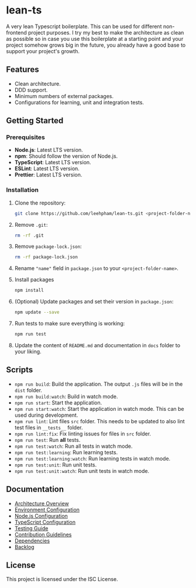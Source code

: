 # lean-ts

A very lean Typescript boilerplate.
This can be used for different non-frontend project purposes.
I try my best to make the architecture as clean as possible so in case
you use this boilerplate at a starting point and
your project somehow grows big in the future,
you already have a good base to support your project's growth.

## Features

- Clean architecture.
- DDD support.
- Minimum numbers of external packages.
- Configurations for learning, unit and integration tests.

## Getting Started

### Prerequisites

- **Node.js**: Latest LTS version.
- **npm**: Should follow the version of Node.js.
- **TypeScript**: Latest LTS version.
- **ESLint**: Latest LTS version.
- **Prettier**: Latest LTS version.

### Installation

1. Clone the repository:

    ```bash
    git clone https://github.com/leehpham/lean-ts.git <project-folder-name>

2. Remove `.git`:

    ```bash
    rm -rf .git
    ```

3. Remove `package-lock.json`:

    ```bash
    rm -rf package-lock.json
    ```

4. Rename `"name"` field in `package.json` to your `<project-folder-name>`.

5. Install packages

    ```bash
    npm install
    ```

6. (Optional) Update packages and set their version in `package.json`:

    ```bash
    npm update --save
    ```

7. Run tests to make sure everything is working:

    ```bash
    npm run test
    ```

8. Update the content of `README.md` and documentation in `docs` folder to your liking.

## Scripts

- `npm run build`: Build the application.
  The output `.js` files will be in the `dist` folder.
- `npm run build:watch`: Build in watch mode.
- `npm run start`: Start the application.
- `npm run start:watch`: Start the application in watch mode.
  This can be used during development.
- `npm run lint`: Lint files `src` folder.
  This needs to be updated to also lint test files in `__tests__` folder.
- `npm run lint:fix`: Fix linting issues for files in `src` folder.
- `npm run test`: Run **all** tests.
- `npm run test:watch`: Run all tests in watch mode.
- `npm run test:learning`: Run learning tests.
- `npm run test:learning:watch`: Run learning tests in watch mode.
- `npm run test:unit`: Run unit tests.
- `npm run test:unit:watch`: Run unit tests in watch mode.

## Documentation

- [Architecture Overview](./docs/ARCHITECTURE.md)
- [Environment Configuration](./docs/ENVIRONMENT.md)
- [Node.js Configuration](./docs/NODEJS_CONFIG.md)
- [TypeScript Configuration](./docs/TYPESCRIPT_CONFIG.md)
- [Testing Guide](./docs/TESTING.md)
- [Contribution Guidelines]()
- [Dependencies](./docs/DEPENDENCIES.md)
- [Backlog](./docs/BACKLOG.md)

## License

This project is licensed under the ISC License.
